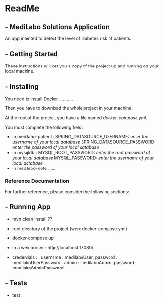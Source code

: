 # **ReadMe**

## - **MediLabo Solutions Application**

An app intented to detect the level of diabetes risk of patients. </br>


## - **Getting Started**

These instructions will get you a copy of the project up and running on your local machine.


## - **Installing**

You need to install Docker ...........

Then you have to download the whole project in your machine.

At the root of the project, you have a file named *docker-compose.yml*.

You must complete the following fiels : 
- in medilabo-patient : 
	SPRING_DATASOURCE_USERNAME: *enter the username of your local database*
    SPRING_DATASOURCE_PASSWORD: *enter the password of your local database*
- in mysqldb : 
	MYSQL_ROOT_PASSWORD: *enter the root password of your local database*
    MYSQL_PASSWORD: *enter the username of your local database*
- in medilabo-note : 
	....


### Reference Documentation

For further reference, please consider the following sections:



## - **Running App**

- mvn clean install ??

- root directory of the project (were docker-compose.yml)
- docker-compose up 

- in a web broser : http://localhost:18080/

- credentials : 
	. username : medilaboUser, password : medilaboUserPassword
	. admin : medilaboAdmin, password : medilaboAdminPassword



## - **Tests**

- test